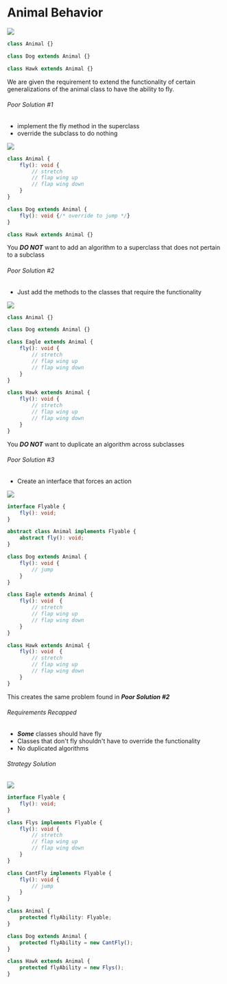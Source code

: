 # Animal Behavior

![](animal_1.jpeg)

```typescript
class Animal {}

class Dog extends Animal {}

class Hawk extends Animal {}
```

We are given the requirement to extend the functionality of certain generalizations of
the animal class to have the ability to fly.

###### Poor Solution #1

* implement the fly method in the superclass
* override the subclass to do nothing

![](animal_2.jpeg)

```typescript
class Animal {
    fly(): void {
        // stretch
        // flap wing up
        // flap wing down
    }
}

class Dog extends Animal {
    fly(): void {/* override to jump */}
}

class Hawk extends Animal {}
```

You *__DO NOT__* want to add an algorithm to a superclass that does not
pertain to a subclass

###### Poor Solution #2

* Just add the methods to the classes that require the functionality

![](animal_3.jpeg)

```typescript
class Animal {}

class Dog extends Animal {}

class Eagle extends Animal {
    fly(): void {
        // stretch
        // flap wing up
        // flap wing down
    }
}

class Hawk extends Animal {
    fly(): void {
        // stretch
        // flap wing up
        // flap wing down
    }
}
```

You *__DO NOT__* want to duplicate an algorithm across subclasses

###### Poor Solution #3

* Create an interface that forces an action

![](animal_4.jpeg)

```typescript
interface Flyable {
    fly(): void;
}

abstract class Animal implements Flyable {
    abstract fly(): void;
}

class Dog extends Animal {
    fly(): void {
        // jump
    }
}

class Eagle extends Animal {
    fly(): void  {
        // stretch
        // flap wing up
        // flap wing down
    }
}

class Hawk extends Animal {
    fly(): void  {
        // stretch
        // flap wing up
        // flap wing down
    }
}
```

This creates the same problem found in *__Poor  Solution #2__*

###### Requirements Recapped

* *__Some__* classes should have fly
* Classes that don't fly shouldn't have to override the functionality  
* No duplicated algorithms

###### Strategy Solution

![](animal_5.jpeg)

```typescript
interface Flyable {
    fly(): void;
}

class Flys implements Flyable {
    fly(): void {
        // stretch
        // flap wing up
        // flap wing down
    }
}

class CantFly implements Flyable {
    fly(): void {
        // jump
    }
}

class Animal {
    protected flyAbility: Flyable;
}

class Dog extends Animal {
    protected flyAbility = new CantFly();
}

class Hawk extends Animal {
    protected flyAbility = new Flys();
}
```